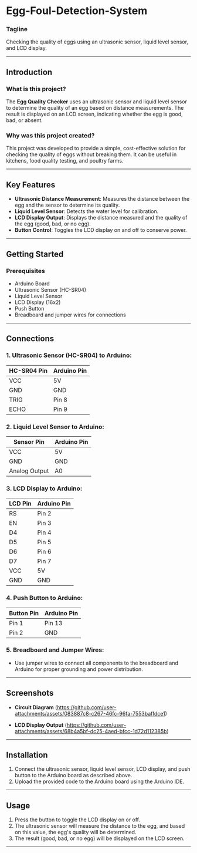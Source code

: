 # Egg-Foul-Detection-System

### Tagline
Checking the quality of eggs using an ultrasonic sensor, liquid level sensor, and LCD display.

---

## Introduction

### What is this project?
The **Egg Quality Checker** uses an ultrasonic sensor and liquid level sensor to determine the quality of an egg based on distance measurements. The result is displayed on an LCD screen, indicating whether the egg is good, bad, or absent.

### Why was this project created?
This project was developed to provide a simple, cost-effective solution for checking the quality of eggs without breaking them. It can be useful in kitchens, food quality testing, and poultry farms.

---

## Key Features
- **Ultrasonic Distance Measurement**: Measures the distance between the egg and the sensor to determine its quality.
- **Liquid Level Sensor**: Detects the water level for calibration.
- **LCD Display Output**: Displays the distance measured and the quality of the egg (good, bad, or no egg).
- **Button Control**: Toggles the LCD display on and off to conserve power.

---


## Getting Started

### Prerequisites
- Arduino Board
- Ultrasonic Sensor (HC-SR04)
- Liquid Level Sensor
- LCD Display (16x2)
- Push Button
- Breadboard and jumper wires for connections

---

## Connections

### 1. Ultrasonic Sensor (HC-SR04) to Arduino:
| **HC-SR04 Pin** | **Arduino Pin** |
|-----------------|-----------------|
| VCC             | 5V              |
| GND             | GND             |
| TRIG            | Pin 8           |
| ECHO            | Pin 9           |

### 2. Liquid Level Sensor to Arduino:
| **Sensor Pin**  | **Arduino Pin** |
|-----------------|-----------------|
| VCC             | 5V              |
| GND             | GND             |
| Analog Output   | A0              |

### 3. LCD Display to Arduino:
| **LCD Pin** | **Arduino Pin** |
|-------------|-----------------|
| RS          | Pin 2           |
| EN          | Pin 3           |
| D4          | Pin 4           |
| D5          | Pin 5           |
| D6          | Pin 6           |
| D7          | Pin 7           |
| VCC         | 5V              |
| GND         | GND             |

### 4. Push Button to Arduino:
| **Button Pin** | **Arduino Pin** |
|----------------|-----------------|
| Pin 1          | Pin 13          |
| Pin 2          | GND             |

### 5. Breadboard and Jumper Wires:
- Use jumper wires to connect all components to the breadboard and Arduino for proper grounding and power distribution.

---

## Screenshots
- **Circuit Diagram**
  (https://github.com/user-attachments/assets/083887c8-c267-46fc-96fa-7553baffdce1)

- **LCD Display Output**
  (https://github.com/user-attachments/assets/68b4a5bf-dc25-4aed-bfcc-1d72d112385b)


---

## Installation

1. Connect the ultrasonic sensor, liquid level sensor, LCD display, and push button to the Arduino board as described above.
2. Upload the provided code to the Arduino board using the Arduino IDE.

---

## Usage

1. Press the button to toggle the LCD display on or off.
2. The ultrasonic sensor will measure the distance to the egg, and based on this value, the egg's quality will be determined.
3. The result (good, bad, or no egg) will be displayed on the LCD screen.

---
